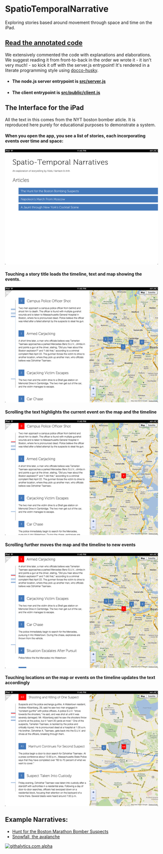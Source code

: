 SpatioTemporalNarrative
=======================

Exploring stories based around movement through space and time on the iPad.

## [Read the annotated code](http://stanfordhci.github.io/SpatioTemporalNarrative/)

We extensively commented the code with explanations and elaborations. We suggest reading it from front-to-back in the order we wrote it - it isn't very much! - so kick it off with the server.js entrypoint! It's rendered in a literate programming style using [docco-husky](https://github.com/mbrevoort/docco-husky).

- #### The node.js server entrypoint is [src/server.js](http://stanfordhci.github.io/SpatioTemporalNarrative/src/server.js.html)

- #### The client entrypoint is [src/public/client.js](http://stanfordhci.github.io/SpatioTemporalNarrative/src/public/js/client.js.html)

## The Interface for the iPad

All the text in this comes from the NYT boston bomber aticle. It is reproduced here purely for educational purposes to demonstrate a system.

#### When you open the app, you see a list of stories, each incorporating events over time and space:

![Opening page](https://github.com/StanfordHCI/SpatioTemporalNarrative/blob/master/images/photo%201.PNG?raw=true)

#### Touching a story title loads the timeline, text and map showing the events.

![Opening page](https://github.com/StanfordHCI/SpatioTemporalNarrative/blob/master/images/photo%202.PNG?raw=true)

#### Scrolling the text highlights the current event on the map and the timeline

![Opening page](https://github.com/StanfordHCI/SpatioTemporalNarrative/blob/master/images/photo%203.PNG?raw=true)

#### Scrolling further moves the map and the timeline to new events

![Opening page](https://github.com/StanfordHCI/SpatioTemporalNarrative/blob/master/images/photo%204.PNG?raw=true)

#### Touching locations on the map or events on the timeline updates the text accordingly

![Opening page](https://github.com/StanfordHCI/SpatioTemporalNarrative/blob/master/images/photo%205.PNG?raw=true)


## Example Narratives:

- [Hunt for the Boston Marathon Bomber Suspects](http://www.nytimes.com/interactive/2013/04/19/us/boston-marathon-manhunt.html?_r=1&)
- [Snowfall, the avalanche](http://www.nytimes.com/projects/2012/snow-fall/#/?part=descent-begins)

[![githalytics.com alpha](https://cruel-carlota.pagodabox.com/c5208b051863537ad70f70fc614a71f7 "githalytics.com")](http://githalytics.com/StanfordHCI/SpatioTemporalNarrative)